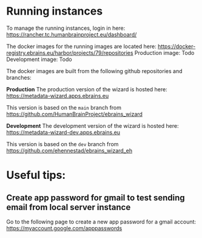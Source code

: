 # Running instances

To manage the running instances, login in here: https://rancher.tc.humanbrainproject.eu/dashboard/

The docker images for the running images are located here: https://docker-registry.ebrains.eu/harbor/projects/79/repositories
Production image: Todo
Development image: Todo

The docker images are built from the following github repositories and branches:

**Production**
The production version of the wizard is hosted here:
https://metadata-wizard.apps.ebrains.eu

This version is based on the `main` branch from https://github.com/HumanBrainProject/ebrains_wizard

**Development**
The development version of the wizard is hosted here:
https://metadata-wizard-dev.apps.ebrains.eu

This version is based on the `dev` branch from https://github.com/ehennestad/ebrains_wizard_eh




# Useful tips:

## Create app password for gmail to test sending email from local server instance
Go to the following page to create a new app password for a gmail account:
https://myaccount.google.com/apppasswords
